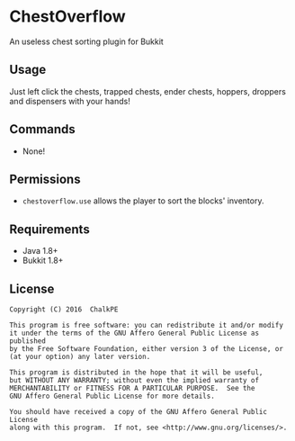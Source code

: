 # ChestOverflow
An useless chest sorting plugin for Bukkit

## Usage
Just left click the chests, trapped chests, ender chests, hoppers, droppers and dispensers with your hands!

## Commands
- None!

## Permissions
- `chestoverflow.use` allows the player to sort the blocks' inventory.

## Requirements
- Java 1.8+
- Bukkit 1.8+

## License
```
Copyright (C) 2016  ChalkPE

This program is free software: you can redistribute it and/or modify
it under the terms of the GNU Affero General Public License as published
by the Free Software Foundation, either version 3 of the License, or
(at your option) any later version.

This program is distributed in the hope that it will be useful,
but WITHOUT ANY WARRANTY; without even the implied warranty of
MERCHANTABILITY or FITNESS FOR A PARTICULAR PURPOSE.  See the
GNU Affero General Public License for more details.

You should have received a copy of the GNU Affero General Public License
along with this program.  If not, see <http://www.gnu.org/licenses/>.
```